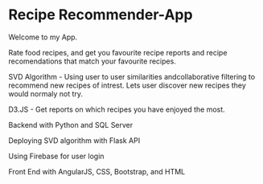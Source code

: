 # Recipe Recommender-App

Welcome to my App. 

Rate food recipes, and get you favourite recipe reports and recipe recomendations that match your favourite recipes.

SVD Algorithm -  Using user to user similarities andcollaborative filtering to recommend new recipes of intrest. Lets user discover new recipes they would normaly not try.

D3.JS - Get reports on which recipes you have enjoyed the most.

Backend with Python and SQL Server

Deploying SVD algorithm with Flask API

Using Firebase for user login

Front End with AngularJS, CSS, Bootstrap, and HTML



